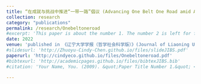 ```yaml
---
title: “在成就与挑战中推进“一带一路”倡议 (Advancing One Belt One Road amid Achievements and Challenges, joint with Miaojie Yu)” 
collection: research
category: "publications"
permalink: /research/Onebeltoneroad
#excerpt: 'This paper is about the number 1. The number 2 is left for future work.'
date: 2022
venue: 'published in 《辽宁大学学报（哲学社会科学版）》(Journal of Liaoning University(Philosophy and Social Sciences)), Vol 50, No. 6'
#slidesurl: 'http://Zhuoyu-Cindy-Chen.github.io/files/slideJIBS.pdf'
paperurl: 'http://cindyeco.github.io/files/Onebeltoneroad.pdf'
#bibtexurl: 'http://academicpages.github.io/files/bibtexJIBS.bib'
#citation: 'Your Name, You. (2009). &quot;Paper Title Number 1.&quot; <i>Journal 1</i>. 1(1).'

---
```


